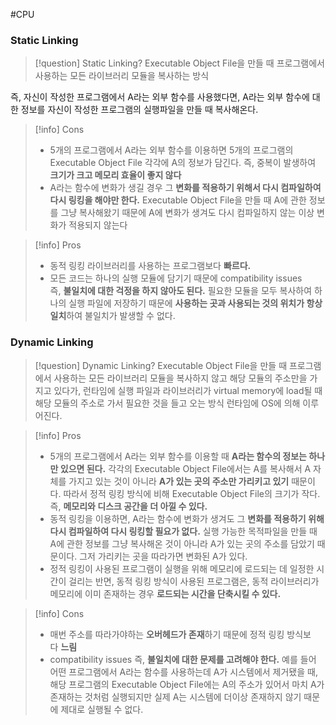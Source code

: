 #CPU 

### Static Linking
>[!question] Static Linking?
>Executable Object File을 만들 때 프로그램에서 사용하는 모든 라이브러리 모듈을 복사하는 방식

즉, 자신이 작성한 프로그램에서 A라는 외부 함수를 사용했다면, A라는 외부 함수에 대한 정보를 자신이 작성한 프로그램의 실행파일을 만들 때 복사해온다.

>[!info] Cons
>- 5개의 프로그램에서 A라는 외부 함수를 이용하면 5개의 프로그램의 Executable Object File 각각에 A의 정보가 담긴다. 즉, 중복이 발생하여 **크기가 크고 메모리 효율이 좋지 않다**
>- A라는 함수에 변화가 생길 경우 그 **변화를 적용하기 위해서 다시 컴파일하여 다시 링킹을 해야만 한다.** Executable Object File을 만들 때 A에 관한 정보를 그냥 복사해왔기 때문에 A에 변화가 생겨도 다시 컴파일하지 않는 이상 변화가 적용되지 않는다

>[!info] Pros
>- 동적 링킹 라이브러리를 사용하는 프로그램보다 **빠르다.**
>- 모든 코드는 하나의 실행 모듈에 담기기 때문에 compatibility issues 즉, **불일치에 대한 걱정을 하지 않아도 된다.** 필요한 모듈을 모두 복사하여 하나의 실행 파일에 저장하기 때문에 **사용하는 곳과 사용되는 것의 위치가 항상 일치**하여 불일치가 발생할 수 없다.

### Dynamic Linking
>[!question] Dynamic Linking?
>Executable Object File을 만들 때 프로그램에서 사용하는 모든 라이브러리 모듈을 복사하지 않고 해당 모듈의 주소만을 가지고 있다가, 런타임에 실행 파일과 라이브러리가 virtual memory에 load될 때 해당 모듈의 주소로 가서 필요한 것을 들고 오는 방식
>런타임에 OS에 의해 이루어진다.

>[!info] Pros
>- 5개의 프로그램에서 A라는 외부 함수를 이용할 때 **A라는 함수의 정보는 하나만 있으면 된다.** 각각의 Executable Object File에서는 A를 복사해서 A 자체를 가지고 있는 것이 아니라 **A가 있는 곳의 주소만 가리키고 있기** 때문이다. 따라서 정적 링킹 방식에 비해 Executable Object File의 크기가 작다. 즉, **메모리와 디스크 공간을 더 아낄 수 있다.**
>- 동적 링킹을 이용하면, A라는 함수에 변화가 생겨도 그 **변화를 적용하기 위해 다시 컴파일하여 다시 링킹할 필요가 없다.** 실행 가능한 목적파일을 만들 때 A에 관한 정보를 그냥 복사해온 것이 아니라 A가 있는 곳의 주소를 담았기 때문이다. 그저 가리키는 곳을 따라가면 변화된 A가 있다.
>- 정적 링킹이 사용된 프로그램이 실행을 위해 메모리에 로드되는 데 일정한 시간이 걸리는 반면, 동적 링킹 방식이 사용된 프로그램은, 동적 라이브러리가 메모리에 이미 존재하는 경우 **로드되는 시간을 단축시킬 수 있다.**

>[!info] Cons
>- 매번 주소를 따라가야하는 **오버헤드가 존재**하기 때문에 정적 링킹 방식보다 **느림**
>- compatibility issues 즉, **불일치에 대한 문제를 고려해야 한다.** 예를 들어 어떤 프로그램에서 A라는 함수를 사용하는데 A가 시스템에서 제거됐을 때, 해당 프로그램의 Executable Object File에는 A의 주소가 있어서 마치 A가 존재하는 것처럼 실행되지만 실제 A는 시스템에 더이상 존재하지 않기 때문에 제대로 실행될 수 없다.

